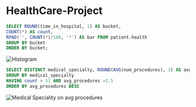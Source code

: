 # HealthCare-Project

```sql
SELECT ROUND(time_in_hospital, 1) AS bucket, 
COUNT(*) AS count,
RPAD('', COUNT(*)/100, '*') AS bar FROM patient.health 
GROUP BY bucket
ORDER BY bucket;
```
![Histogram](https://github.com/user-attachments/assets/53d78a20-1ea5-4a1a-aff0-08116d5ab09b)

```sql
SELECT DISTINCT medical_specialty, ROUND(AVG(num_procedures), 1) AS avg_procedures, COUNT(medical_specialty) AS count FROM patient.health 
GROUP BY medical_specialty
HAVING count > 51 AND avg_procedures >2.5 
ORDER BY avg_procedures DESC
```
![Medical Speciality on avg procedures](https://github.com/user-attachments/assets/42a31d6f-bc23-4efc-ab22-e94972d3c5ce)


